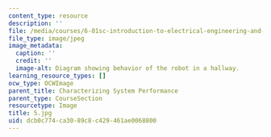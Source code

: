 ```yaml
---
content_type: resource
description: ''
file: /media/courses/6-01sc-introduction-to-electrical-engineering-and-computer-science-i-spring-2011/dcb0c774ca3089c8c429461ae0068800_5.jpg
file_type: image/jpeg
image_metadata:
  caption: ''
  credit: ''
  image-alt: Diagram showing behavior of the robot in a hallway.
learning_resource_types: []
ocw_type: OCWImage
parent_title: Characterizing System Performance
parent_type: CourseSection
resourcetype: Image
title: 5.jpg
uid: dcb0c774-ca30-89c8-c429-461ae0068800
---
```

